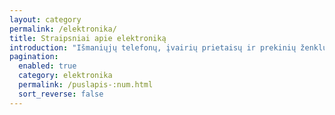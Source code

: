 ```yaml
---
layout: category
permalink: /elektronika/
title: Straipsniai apie elektroniką
introduction: "Išmaniųjų telefonų, įvairių prietaisų ir prekinių ženklų (tokių kaip Xiaomi) apžvalgos su praktine patirtimi ir išvadomis."
pagination:
  enabled: true
  category: elektronika
  permalink: /puslapis-:num.html
  sort_reverse: false
---
```

